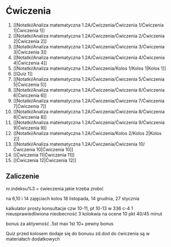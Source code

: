 # Ćwiczenia
1. [[Notatki/Analiza matematyczna 1.2A/Ćwiczenia/Ćwiczenia 1/Ćwiczenia 1|Ćwiczenia 1]]
2. [[Notatki/Analiza matematyczna 1.2A/Ćwiczenia/Ćwiczenia 2/Ćwiczenia 2|Ćwiczenia 2]]
3. [[Notatki/Analiza matematyczna 1.2A/Ćwiczenia/Ćwiczenia 3/Ćwiczenia 3|Ćwiczenia 3]]
4. [[Notatki/Analiza matematyczna 1.2A/Ćwiczenia/Ćwiczenia 4/Ćwiczenia 4|Ćwiczenia 4]]
5. [[Notatki/Analiza matematyczna 1.2A/Ćwiczenia/Kolos 1/Kolos 1|Kolos 1]]
6. [[Quiz 1]]
7. [[Notatki/Analiza matematyczna 1.2A/Ćwiczenia/Ćwiczenia 5/Ćwiczenia 5|Ćwiczenia 5]]
8. [[Notatki/Analiza matematyczna 1.2A/Ćwiczenia/Ćwiczenia 6/Ćwiczenia 6|Ćwiczenia 6]]
9. [[Notatki/Analiza matematyczna 1.2A/Ćwiczenia/Ćwiczenia 7/Ćwiczenia 7|Ćwiczenia 7]]
10. [[Notatki/Analiza matematyczna 1.2A/Ćwiczenia/Ćwiczenia 8/Ćwiczenia 8|Ćwiczenia 8]]
11. [[Notatki/Analiza matematyczna 1.2A/Ćwiczenia/Ćwiczenia 9/Ćwiczenia 9|Ćwiczenia 9]]
12. [[Notatki/Analiza matematyczna 1.2A/Ćwiczenia/Kolos 2/Kolos 2|Kolos 2]]
13. [[Notatki/Analiza matematyczna 1.2A/Ćwiczenia/Ćwiczenia 10/Ćwiczenia 10|Ćwiczenia 10]]
14. [[Ćwiczenia 11|Ćwiczenia 11]]
15. [[Ćwiczenia 12|Ćwiczenia 12]]

## Zaliczenie
nr.indeksu%3 = ćwieczenia jakie trzeba zrobić

na 6,10 i 14 zajęciach kolos
18 listopada, 14 grudnia, 27 stycznia

kalkulator prosty
konsultacje czw 10-11, pt 10-13 w 336 c-4
1 nieusprawiedliwiona nieobecność
3 kolokwia na ocene 10 pkt 40/45 minut

bonus za aktywność .5st max 1st
10+ pewny bonus

Quiz przed kolosem dodaje się do bonusu
zd.dod do ćwiczenia są w materiałach dodatkowych